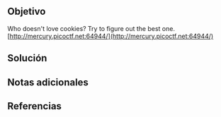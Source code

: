 ## Objetivo
Who doesn't love cookies? Try to figure out the best one. [http://mercury.picoctf.net:64944/](http://mercury.picoctf.net:64944/)

## Solución
## Notas adicionales
## Referencias
